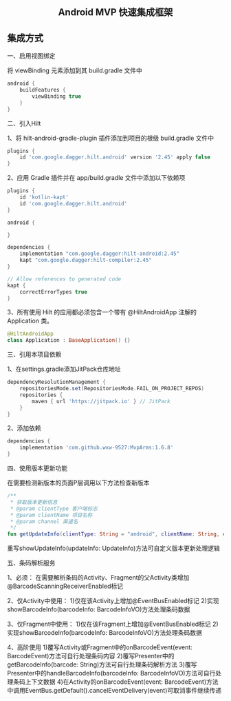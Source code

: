 <h2 align="center">Android MVP 快速集成框架</h2>

## 集成方式

一、启用视图绑定

将 viewBinding 元素添加到其 build.gradle 文件中

```groovy
android {
    buildFeatures {
        viewBinding true
    }
}
```

二、引入Hilt

1、将 hilt-android-gradle-plugin 插件添加到项目的根级 build.gradle 文件中

```groovy
plugins {
    id 'com.google.dagger.hilt.android' version '2.45' apply false
}
```

2、应用 Gradle 插件并在 app/build.gradle 文件中添加以下依赖项

```groovy
plugins {
    id 'kotlin-kapt'
    id 'com.google.dagger.hilt.android'
}

android {

}

dependencies {
    implementation "com.google.dagger:hilt-android:2.45"
    kapt "com.google.dagger:hilt-compiler:2.45"
}

// Allow references to generated code
kapt {
    correctErrorTypes true
}
```

3、所有使用 Hilt 的应用都必须包含一个带有 @HiltAndroidApp 注解的 Application 类。

```kotlin
@HiltAndroidApp
class Application : BaseApplication() {}
```

三、引用本项目依赖

1、在settings.gradle添加JitPack仓库地址

```groovy
dependencyResolutionManagement {
    repositoriesMode.set(RepositoriesMode.FAIL_ON_PROJECT_REPOS)
    repositories {
        maven { url 'https://jitpack.io' } // JitPack
    }
}
```

2、添加依赖

```groovy
dependencies {
    implementation 'com.github.wxw-9527:MvpArms:1.6.8'
}
```

四、使用版本更新功能

在需要检测新版本的页面P层调用以下方法检查新版本
```kotlin
/**
 * 获取版本更新信息
 * @param clientType 客户端标志
 * @param clientName 项目名称
 * @param channel 渠道名
 */
fun getUpdateInfo(clientType: String = "android", clientName: String, channel: String)
```
重写showUpdateInfo(updateInfo: UpdateInfo)方法可自定义版本更新处理逻辑


五、条码解析服务

1、必须：
    在需要解析条码的Activity、Fragment的父Activity类增加@BarcodeScanningReceiverEnabled标记

2、仅Activity中使用：
    1)仅在该Activity上增加@EventBusEnabled标记
    2)实现showBarcodeInfo(barcodeInfo: BarcodeInfoVO)方法处理条码数据

3、仅Fragment中使用：
    1)仅在该Fragment上增加@EventBusEnabled标记
    2)实现showBarcodeInfo(barcodeInfo: BarcodeInfoVO)方法处理条码数据

4、高阶使用
    1)覆写Activity或Fragment中的onBarcodeEvent(event: BarcodeEvent)方法可自行处理条码内容
    2)覆写Presenter中的getBarcodeInfo(barcode: String)方法可自行处理条码解析方法
    3)覆写Presenter中的handleBarcodeInfo(barcodeInfo: BarcodeInfoVO)方法可自行处理条码上下文数据
    4)在Activity的onBarcodeEvent(event: BarcodeEvent)方法中调用EventBus.getDefault().cancelEventDelivery(event)可取消事件继续传递
